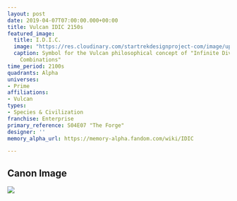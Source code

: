 ```yaml
---
layout: post
date: 2019-04-07T07:00:00.000+00:00
title: Vulcan IDIC 2150s
featured_image:
  title: I.D.I.C.
  image: "https://res.cloudinary.com/startrekdesignproject-com/image/upload/v1554864586/Vulcan-IDIC-2150s.png"
  caption: Symbol for the Vulcan philosophical concept of "Infinite Diversity in Infinite
    Combinations"
time_period: 2100s
quadrants: Alpha
universes:
- Prime
affiliations:
- Vulcan
types:
- Species & Civilization
franchise: Enterprise
primary_reference: S04E07 "The Forge"
designer: ''
memory_alpha_url: https://memory-alpha.fandom.com/wiki/IDIC

---
```

## Canon Image

![](https://res.cloudinary.com/startrekdesignproject-com/image/upload/v1554677000/Vulcan-IDIC-2150s1.jpg)